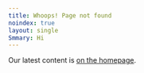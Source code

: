 ```yaml
---
title: Whoops! Page not found
noindex: true
layout: single
Smmary: Hi
---
```


Our latest content is [on the homepage](/).
